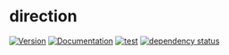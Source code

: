 # direction

[![Version](https://img.shields.io/crates/v/direction.svg)](https://crates.io/crates/direction)
[![Documentation](https://docs.rs/direction/badge.svg)](https://docs.rs/direction)
[![test](https://github.com/gridbugs/direction/actions/workflows/test.yml/badge.svg)](https://github.com/gridbugs/direction/actions/workflows/test.yml)
[![dependency status](https://deps.rs/repo/github/gridbugs/direction/status.svg)](https://deps.rs/repo/github/gridbugs/direction)
